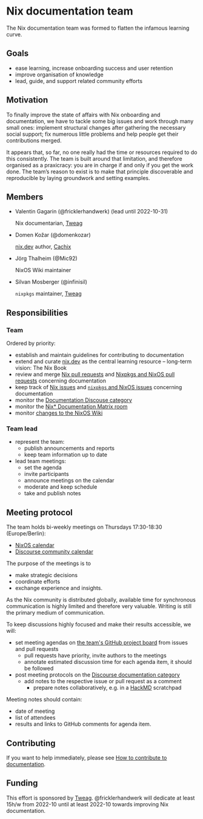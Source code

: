 # Nix documentation team

The Nix documentation team was formed to flatten the infamous learning curve. 

## Goals

- ease learning, increase onboarding success and user retention
- improve organisation of knowledge
- lead, guide, and support related community efforts

## Motivation

To finally improve the state of affairs with Nix onboarding and documentation, we have to tackle some big issues and work through many small ones: implement structural changes after gathering the necessary social support; fix numerous little problems and help people get their contributions merged.

It appears that, so far, no one really had the time or resources required to do this consistently. The team is built around that limitation, and therefore organised as a praxicracy: you are in charge if and only if you get the work done. The team’s reason to exist is to make that principle discoverable and reproducible by laying groundwork and setting examples.

## Members

- Valentin Gagarin (@fricklerhandwerk) (lead until 2022-10-31)
    
    Nix documentarian, [Tweag](tweag.io)

- Domen Kožar (@domenkozar)
    
    [nix.dev](http://nix.dev) author, [Cachix](cachix.org)

- Jörg Thalheim (@Mic92)
    
    NixOS Wiki maintainer

- Silvan Mosberger (@infinisil)

   `nixpkgs` maintainer, [Tweag](tweag.io)
    
## Responsibilities

### Team

Ordered by priority:
- establish and maintain guidelines for contributing to documentation
- extend and curate [nix.dev](https://nix.dev) as the central learning resource – long-term vision: The Nix Book
- review and merge [Nix pull requests](https://github.com/NixOS/nix/pulls?q=is%3Aopen+is%3Apr+label%3Adocumentation) and [Nixpkgs and NixOS pull requests](https://github.com/NixOS/nixpkgs/pulls?q=is%3Aopen+is%3Apr+label%3A%228.has%3A+documentation%22) concerning documentation
- keep track of [Nix issues](https://github.com/NixOS/nix/issues?q=is%3Aopen+is%3Aissue+label%3Adocumentation) and [`nixpkgs` and NixOS issues](https://github.com/NixOS/nixpkgs/issues?q=is%3Aopen+is%3Aissue+label%3A%229.needs%3A+documentation%22) concerning documentation
- monitor the [Documentation Discouse category](https://discourse.nixos.org/c/dev/documentation/25)
- monitor the [Nix* Documentation Matrix room](https://app.element.io/#/room/#docs:nixos.org)
- monitor [changes to the NixOS Wiki](https://matrix.to/#/#nixos-wiki:utzutzutz.net)

### Team lead

- represent the team:
  - publish announcements and reports
  - keep team information up to date
- lead team meetings:
  - set the agenda
  - invite participants
  - announce meetings on the calendar
  - moderate and keep schedule
  - take and publish notes

## Meeting protocol

The team holds bi-weekly meetings on Thursdays 17:30-18:30 (Europe/Berlin):
- [NixOS calendar](https://calendar.google.com/calendar/u/0/embed?src=b9o52fobqjak8oq8lfkhg3t0qg@group.calendar.google.com)
- [Discourse community calendar](https://discourse.nixos.org/t/community-calendar/18589)

The purpose of the meetings is to
- make strategic decisions
- coordinate efforts
- exchange experience and insights.

As the Nix community is distributed globally, available time for synchronous communication is highly limited and therefore very valuable. Writing is still the primary medium of communication.

To keep discussions highly focused and make their results accessible, we will:

- set meeting agendas on [the team's GitHub project board](https://github.com/orgs/NixOS/projects/15) from issues and pull requests
  - pull requests have priority, invite authors to the meetings
  - annotate estimated discussion time for each agenda item, it should be followed
- post meeting protocols on the [Discourse documentation category](https://discourse.nixos.org/c/dev/documentation/25)
  - add notes to the respective issue or pull request as a comment
    -  prepare notes collaboratively, e.g. in a [HackMD](https://hackmd.io/) scratchpad

Meeting notes should contain:

- date of meeting
- list of attendees
- results and links to GitHub comments for agenda item.

## Contributing

If you want to help immediately, please see [How to contribute to documentation](./how-to-contribute-to-documentation.md).

## Funding

This effort is sponsored by [Tweag](tweag.io).
@fricklerhandwerk will dedicate at least 15h/w from 2022-10 until at least 2022-10 towards improving Nix documentation.

